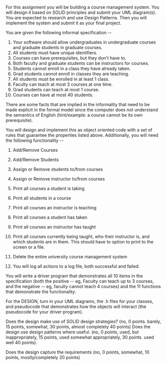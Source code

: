 For this assignment you will be building a course management system.   You will design it based on SOLID principles and submit your UML diagram(s).  You are expected to research and use Design Patterns. Then you will implement the system and submit it as your final project.

You are given the following informal specification --

1) Your software should allow undergraduates in undergraduate courses and graduate students in graduate courses. 
2) All students must have unique identifiers. 
3) Courses can have prerequisites, but they don't have to. 
4) Both faculty and graduate students can be instructors for courses.
5) Students cannot enroll in a class they have already taken. 
6) Grad students cannot enroll in classes they are teaching. 
7) All students must be enrolled in at least 1 class. 
8) Faculty can teach at most 3 courses at one time. 
9) Grad students can teach at most 1 course. 
10) Courses can have at most 40 students. 

There are some facts that are implied in the informality that need to be made explicit in the formal model since the computer does not understand the semantics of English (hint/example:  a course cannot be its own prerequisite).

You will design and implement this as object oriented code with a set of rules that guarantee the properties listed above.  Additionally, you will need the following functionality --

1) Add/Remove Courses
2) Add/Remove Students
3) Assign or Remove students to/from courses
4) Assign or Remove instructor to/from courses
5) Print all courses a student is taking
6) Print all students in a course
7) Print all courses an instructor is teaching
8) Print all courses a student has taken
9) Print all courses an instructor has taught
10) Print all courses currently being taught, who their instructor is, and which students are in them.  This should have to option to print to the screen or a file.
11) Delete the entire university course management system

12)  You will log all actions to a log file, both successful and failed. 


You will write a driver program that demonstrates all 10 items in the specification (both the positive -- eg, Faculty can teach up to 3 courses, and the negative -- eg, faculty cannot teach 4 courses) and the 11 functions that demonstrate the functionality.

 

 

 

For the DESIGN, turn in your UML diagrams, the .h files for your classes, and pseudocode that demonstrates how the objects will interact (the pseudocode for your driver program).

 

Does the design make use of SOLID design strategies?    (no, 0 points.  barely, 15 points, somewhat, 30 points, almost completely 40 points)
Does the design use design patterns where useful.  (no, 0 points, used, but inappropriately, 15 points, used somewhat appropriately, 30 points.  used well 40 points).

Does the design capture the requirements (no, 0 points, somewhat, 10 points, mostly/completely 20 points)
